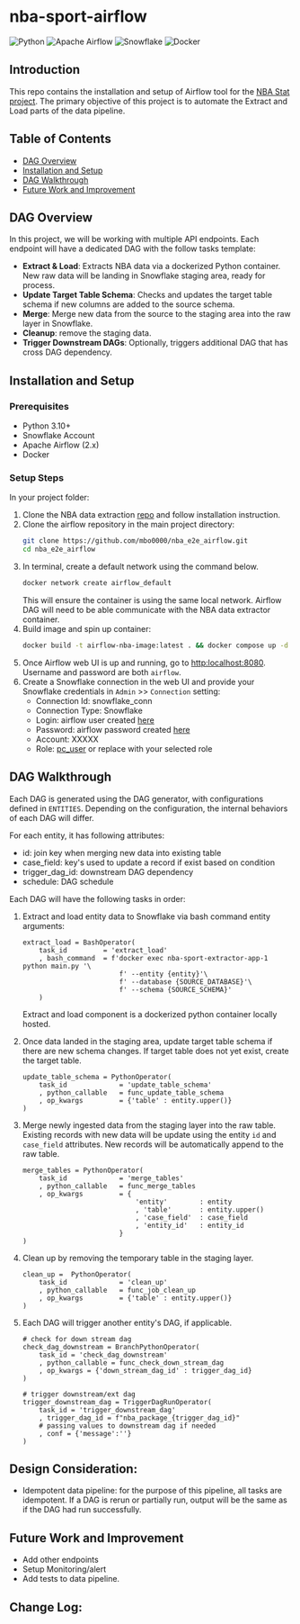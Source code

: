 # nba-sport-airflow
![Python](https://img.shields.io/badge/Python-3.10%2B-blue)
![Apache Airflow](https://img.shields.io/badge/Apache%20Airflow-2.x-green)
![Snowflake](https://img.shields.io/badge/Snowflake-%23f3f1ff)
![Docker](https://img.shields.io/badge/Docker-%2B-blue)

## Introduction

This repo contains the installation and setup of Airflow tool for the [NBA Stat project](https://github.com/mbo0000/nba_e2e_data_pipeline). The primary objective of this project is to automate the Extract and Load parts of the data pipeline.

## Table of Contents
- [DAG Overview](#dag-overview)
- [Installation and Setup](#installation-and-setup)
- [DAG Walkthrough](#dag-walkthrough)
- [Future Work and Improvement](#future-work-and-improvement)

## DAG Overview
In this project, we will be working with multiple API endpoints. Each endpoint will have a dedicated DAG with the follow tasks template:

- **Extract & Load**: Extracts NBA data via a dockerized Python container. New raw data will be landing in Snowflake staging area, ready for process.
- **Update Target Table Schema**: Checks and updates the target table schema if new columns are added to the source schema.
- **Merge**: Merge new data from the source to the staging area into the raw layer in Snowflake.
- **Cleanup**: remove the staging data.
- **Trigger Downstream DAGs**: Optionally, triggers additional DAG that has cross DAG dependency.

## Installation and Setup

### Prerequisites

- Python 3.10+
- Snowflake Account
- Apache Airflow (2.x)
- Docker

### Setup Steps
In your project folder:
1. Clone the NBA data extraction [repo](https://github.com/mbo0000/nba_e2e_extractor_package) and follow installation instruction.
2. Clone the airflow repository in the main project directory:
    ```sh
    git clone https://github.com/mbo0000/nba_e2e_airflow.git
    cd nba_e2e_airflow
3. In terminal, create a default network using the command below.
    ```sh
    docker network create airflow_default
    ```
    This will ensure the container is using the same local network. Airflow DAG will need to be able communicate with the NBA data extractor container.
4. Build image and spin up container:
    ```sh
    docker build -t airflow-nba-image:latest . && docker compose up -d
    ```
5. Once Airflow web UI is up and running, go to [http:localhost:8080](http:localhost:8080). Username and password are both `airflow`.
6. Create a Snowflake connection in the web UI and provide your Snowflake credentials in `Admin` >> `Connection` setting:
    - Connection Id: snowflake_conn
    - Connection Type: Snowflake
    - Login: airflow user created [here](https://github.com/mbo0000/nba_e2e_data_pipeline?tab=readme-ov-file#1-snowflake-management-and-config)
    - Password: airflow password created [here](https://github.com/mbo0000/nba_e2e_data_pipeline?tab=readme-ov-file#1-snowflake-management-and-config)
    - Account: XXXXX
    - Role: [pc_user](https://github.com/mbo0000/nba_e2e_data_pipeline?tab=readme-ov-file#1-snowflake-management-and-config) or replace with your selected role


## DAG Walkthrough
Each DAG is generated using the DAG generator, with configurations defined in `ENTITIES`. Depending on the configuration, the internal behaviors of each DAG will differ.

For each entity, it has following attributes:
- id: join key when merging new data into existing table
- case_field: key's used to update a record if exist based on condition
- trigger_dag_id: downstream DAG dependency
- schedule: DAG schedule

Each DAG will have the following tasks in order: 
1. Extract and load entity data to Snowflake via bash command entity arguments:
    ```
    extract_load = BashOperator(
        task_id         = 'extract_load'
        , bash_command  = f'docker exec nba-sport-extractor-app-1 python main.py '\
                            f' --entity {entity}'\
                            f' --database {SOURCE_DATABASE}'\
                            f' --schema {SOURCE_SCHEMA}'
        )
    ```
    Extract and load component is a dockerized python container locally hosted.

2. Once data landed in the staging area, update target table schema if there are new schema changes. If target table does not yet exist, create the target table.
    ```
    update_table_schema = PythonOperator(
        task_id             = 'update_table_schema'
        , python_callable   = func_update_table_schema
        , op_kwargs         = {'table' : entity.upper()}
    )
    ```
3. Merge newly ingested data from the staging layer into the raw table. Existing records with new data will be update using the entity `id` and `case_field` attributes. New records will be automatically append to the raw table. 
    ```
    merge_tables = PythonOperator(
        task_id             = 'merge_tables'
        , python_callable   = func_merge_tables
        , op_kwargs         = {
                                'entity'        : entity
                                , 'table'       : entity.upper()
                                , 'case_field'  : case_field
                                , 'entity_id'   : entity_id
                            }
    )
    ```
4. Clean up by removing the temporary table in the staging layer.
    ```
    clean_up =  PythonOperator(
        task_id             = 'clean_up'
        , python_callable   = func_job_clean_up
        , op_kwargs         = {'table' : entity.upper()}
    )
    ```
5. Each DAG will trigger another entity's DAG, if applicable.
    ```
    # check for down stream dag
    check_dag_downstream = BranchPythonOperator(
        task_id = 'check_dag_downstream'
        , python_callable = func_check_down_stream_dag
        , op_kwargs = {'down_stream_dag_id' : trigger_dag_id}
    )

    # trigger downstream/ext dag
    trigger_downstream_dag = TriggerDagRunOperator(
        task_id = 'trigger_downstream_dag'
        , trigger_dag_id = f"nba_package_{trigger_dag_id}"
        # passing values to downstream dag if needed
        , conf = {'message':''}
    )
    ```

## Design Consideration:
- Idempotent data pipeline: for the purpose of this pipeline, all tasks are idempotent. If a DAG is rerun or partially run, output will be the same as if the DAG had run successfully.

## Future Work and Improvement
- Add other endpoints
- Setup Monitoring/alert
- Add tests to data pipeline.

## Change Log:
